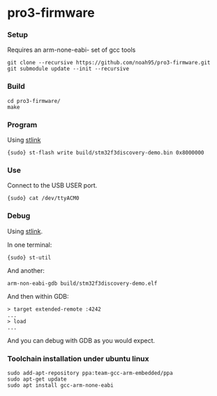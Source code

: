 pro3-firmware
=============

### Setup

Requires an arm-none-eabi- set of gcc tools

    git clone --recursive https://github.com/noah95/pro3-firmware.git
    git submodule update --init --recursive

### Build

    cd pro3-firmware/
    make

### Program

Using [stlink](https://github.com/texane/stlink)

    {sudo} st-flash write build/stm32f3discovery-demo.bin 0x8000000

### Use

Connect to the USB USER port.

    {sudo} cat /dev/ttyACM0

### Debug

Using [stlink](https://github.com/texane/stlink).

In one terminal:

    {sudo} st-util
    
And another:

    arm-non-eabi-gdb build/stm32f3discovery-demo.elf
    
And then within GDB:

    > target extended-remote :4242
    ...
    > load
    ...
    
And you can debug with GDB as you would expect.

### Toolchain installation under ubuntu linux

    sudo add-apt-repository ppa:team-gcc-arm-embedded/ppa
    sudo apt-get update
    sudo apt install gcc-arm-none-eabi
